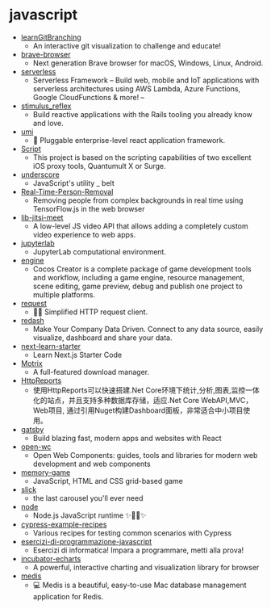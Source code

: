 # javascript
- [learnGitBranching](https://github.com/pcottle/learnGitBranching)
  - An interactive git visualization to challenge and educate!
- [brave-browser](https://github.com/brave/brave-browser)
  - Next generation Brave browser for macOS, Windows, Linux, Android.
- [serverless](https://github.com/serverless/serverless)
  - Serverless Framework – Build web, mobile and IoT applications with serverless architectures using AWS Lambda, Azure Functions, Google CloudFunctions & more! –
- [stimulus_reflex](https://github.com/hopsoft/stimulus_reflex)
  - Build reactive applications with the Rails tooling you already know and love.
- [umi](https://github.com/umijs/umi)
  - 🌋 Pluggable enterprise-level react application framework.
- [Script](https://github.com/NobyDa/Script)
  - This project is based on the scripting capabilities of two excellent iOS proxy tools, Quantumult X or Surge.
- [underscore](https://github.com/jashkenas/underscore)
  - JavaScript's utility _ belt
- [Real-Time-Person-Removal](https://github.com/jasonmayes/Real-Time-Person-Removal)
  - Removing people from complex backgrounds in real time using TensorFlow.js in the web browser
- [lib-jitsi-meet](https://github.com/jitsi/lib-jitsi-meet)
  - A low-level JS video API that allows adding a completely custom video experience to web apps.
- [jupyterlab](https://github.com/jupyterlab/jupyterlab)
  - JupyterLab computational environment.
- [engine](https://github.com/cocos-creator/engine)
  - Cocos Creator is a complete package of game development tools and workflow, including a game engine, resource management, scene editing, game preview, debug and publish one project to multiple platforms.
- [request](https://github.com/request/request)
  - 🏊🏾 Simplified HTTP request client.
- [redash](https://github.com/getredash/redash)
  - Make Your Company Data Driven. Connect to any data source, easily visualize, dashboard and share your data.
- [next-learn-starter](https://github.com/zeit/next-learn-starter)
  - Learn Next.js Starter Code
- [Motrix](https://github.com/agalwood/Motrix)
  - A full-featured download manager.
- [HttpReports](https://github.com/SpringLeee/HttpReports)
  - 使用HttpReports可以快速搭建.Net Core环境下统计,分析,图表,监控一体化的站点，并且支持多种数据库存储，适应.Net Core WebAPI,MVC，Web项目, 通过引用Nuget构建Dashboard面板，非常适合中小项目使用。
- [gatsby](https://github.com/gatsbyjs/gatsby)
  - Build blazing fast, modern apps and websites with React
- [open-wc](https://github.com/open-wc/open-wc)
  - Open Web Components: guides, tools and libraries for modern web development and web components
- [memory-game](https://github.com/kubowania/memory-game)
  - JavaScript, HTML and CSS grid-based game
- [slick](https://github.com/kenwheeler/slick)
  - the last carousel you'll ever need
- [node](https://github.com/nodejs/node)
  - Node.js JavaScript runtime ✨🐢🚀✨
- [cypress-example-recipes](https://github.com/cypress-io/cypress-example-recipes)
  - Various recipes for testing common scenarios with Cypress
- [esercizi-di-programmazione-javascript](https://github.com/AlbertoOlla/esercizi-di-programmazione-javascript)
  - Esercizi di informatica! Impara a programmare, metti alla prova!
- [incubator-echarts](https://github.com/apache/incubator-echarts)
  - A powerful, interactive charting and visualization library for browser
- [medis](https://github.com/luin/medis)
  - 💻 Medis is a beautiful, easy-to-use Mac database management application for Redis.
